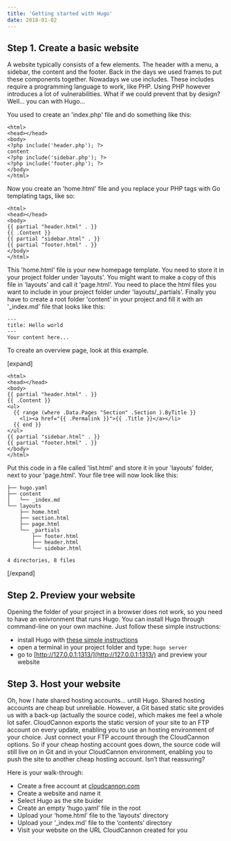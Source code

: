 ```yaml
---
title: 'Getting started with Hugo'
date: 2018-01-02
---
```


## Step 1. Create a basic website

A website typically consists of a few elements. The header with a menu, a sidebar, the content and the footer. Back in the days we used frames to put these components together. Nowadays we use includes. These includes require a programming language to work, like PHP. Using PHP however introduces a lot of vulnerabilities. What if we could prevent that by design? Well... you can with Hugo...

You used to create an 'index.php' file and do something like this:

```
<html>
<head></head>
<body>
<?php include('header.php'); ?>
content
<?php include('sidebar.php'); ?>
<?php include('footer.php'); ?>
</body>
</html>
```

Now you create an 'home.html' file and you replace your PHP tags with Go templating tags, like so:

```
<html>
<head></head>
<body>
{{ partial "header.html" . }}
{{ .Content }}
{{ partial "sidebar.html" . }}
{{ partial "footer.html" . }}
</body>
</html>
```

This 'home.html' file is your new homepage template. You need to store it in your project folder under 'layouts'. You might want to make a copy of this file in 'layouts' and call it 'page.html'. You need to place the html files you want to include in your project folder under 'layouts/_partials'. Finally you have to create a root folder 'content' in your project and fill it with an '_index.md' file that looks like this:


```
---
title: Hello world
---
Your content here...
```

To create an overview page, look at this example.

[expand]

```
<html>
<head></head>
<body>
{{ partial "header.html" . }}
{{ .Content }}
<ul>
  {{ range (where .Data.Pages "Section" .Section ).ByTitle }}
    <li><a href="{{ .Permalink }}">{{ .Title }}</a></li>
  {{ end }}
</ul>
{{ partial "sidebar.html" . }}
{{ partial "footer.html" . }}
</body>
</html>
```

Put this code in a file called 'list.html' and store it in your 'layouts' folder, next to your 'page.html'. Your file tree will now look like this:

```
├── hugo.yaml
├── content
│   └── _index.md
└── layouts
    ├── home.html
    ├── section.html
    ├── page.html
    └── _partials
        ├── footer.html
        ├── header.html
        └── sidebar.html

4 directories, 8 files
```

[/expand]

## Step 2. Preview your website

Opening the folder of your project in a browser does not work, so you need to have an enivronment that runs Hugo. You can install Hugo through command-line on your own machine. Just follow these simple instructions:

* install Hugo with [these simple instructions](https://gohugo.io/getting-started/installing/)
* open a terminal in your project folder and type: `hugo server`
* go to [http://127.0.0.1:1313/](http://127.0.0.1:1313/) and preview your website

## Step 3. Host your website

Oh, how I hate shared hosting accounts… untill Hugo. Shared hosting accounts are cheap but unreliable. However, a Git based static site provides us with a back-up (actually the source code), which makes me feel a whole lot safer. CloudCannon exports the static version of your site to an FTP account on every update, enabling you to use an hosting environment of your choice. Just connect your FTP account through the CloudCannon options. So if your cheap hosting account goes down, the source code will still live on in Git and in your CloudCannon environment, enabling you to push the site to another cheap hosting account. Isn’t that reassuring?

Here is your walk-through:

- Create a free account at [cloudcannon.com](https://cloudcannon.com/)
- Create a website and name it
- Select Hugo as the site buider
- Create an empty ‘hugo.yaml’ file in the root
- Upload your ‘home.html’ file to the ‘layouts’ directory
- Upload your ‘_index.md’ file to the ‘contents’ directory
- Visit your website on the URL CloudCannon created for you
